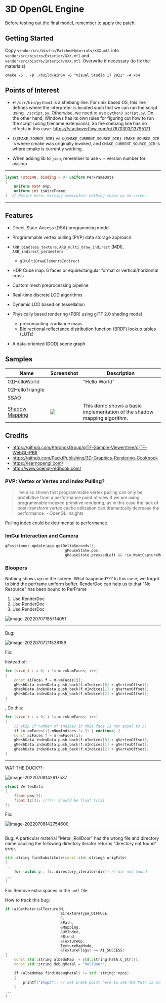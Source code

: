 # 3D OpenGL Engine

Before testing out the final model, remember to apply the patch. 

## Getting Started

Copy `vendor/src/bistro/PatchedMaterials/XXX.mtl` into `vendor/src/bistro/Exterior/XXX.mtl` and `vendor/src/bistro/Interior/XXX.mtl`. Overwrite if necessary (to fix the materials)



`cmake -S . -B ./build/Win64 -G "Visual Studio 17 2022" -A x64`

## Points of Interest

- `#!/usr/bin/python3` is a shebang line. For unix based OS, this line defines where the interpreter is located such that we can run the script using `./script.py`. Otherwise, we need to use `python3 script.py`. On the other hand, Windows has its own rules for figuring out how to run the script (using filename extensions). So the shebang line has no effects in this case. https://stackoverflow.com/q/7670303/13795171

- `${CMAKE_SOURCE_DIR}` vs `${CMAKE_CURRENT_SOURCE_DIR}`: `CMAKE_SOURCE_DIR` is where cmake was originally invoked, and `CMAKE_CURRENT_SOURCE_DIR` is where cmake is currently working.
- When adding lib to `json`, remember to use `v` + version number for assimp. 

---

```glsl
layout (std140, binding = 0) uniform PerFrameData
{
	uniform mat4 mvp;
	uniform int isWireFrame;
}  // Notice here: missing semicolon! nothing shows up on screen
```

---



## Features

- Direct-State-Access (DSA) programming model
- Programmable vertex pulling (PVP) data storage approach
- `ARB_bindless_texture`, `ARB_multi_draw_indirect` (MDI), `ARB_indirect_parameters`
  - `glMultiDrawElementsIndirect`

- HDR Cube map: 6 faces or equirectangular format or vertical/horizontal cross
- Custom mesh preprocessing pipeline 
- Real-time discrete LOD algorithms
- Dynamic LOD based on tessellation
- Physically based rendering (PBR) using glTF 2.0 shading model
  - precomputing irradiance maps
  - Bidirectional reflectance distribution function (BRDF) lookup tables (LUTs)
- A data-oriented (DOD) scene graph



## Samples

| Name                                                         | Screenshot                                                   | Description                                                  |
| ------------------------------------------------------------ | ------------------------------------------------------------ | ------------------------------------------------------------ |
| 01HelloWorld                                                 |                                                              | "Hello World"                                                |
| 02HelloTriangle                                              |                                                              |                                                              |
| SSAO                                                         |                                                              |                                                              |
| [Shadow Mapping](https://github.com/zixin96/d3d12book/blob/master/Chapter%2020%20Shadow%20Mapping/Shadows) | ![](https://github.com/zixin96/d3d12book/blob/master/Chapter%2020%20Shadow%20Mapping/Shadows/images/demo.gif) | This demo shows a basic implementation of the shadow mapping algorithm. |



## Credits

- https://github.com/KhronosGroup/glTF-Sample-Viewer/tree/glTF-WebGL-PBR
- https://github.com/PacktPublishing/3D-Graphics-Rendering-Cookbook
- https://learnopengl.com/
- http://www.opengl-redbook.com/



### PVP: Vertex or Vertex and Index Pulling? 

> I’ve also shown that programmable vertex pulling can only be prohibitive from a performance point of view if we are using programmable indexed primitive rendering, as in this case the lack of post-transform vertex cache utilization can dramatically decrease the performance. - OpenGL Insights

Pulling index could be detrimental to performance. 

### ImGui Interaction and Camera

```c++
gPositioner.update(app.getDeltaSeconds(),
		                   gMouseState.pos,
		                   gMouseState.pressedLeft && !io.WantCaptureMouse); // "&& !io.WantCaptureMouse" part prevents camera from moving when we interact with imgui
```



### Bloopers

Nothing shows up on the screen. What happened??? In this case, we forgot to bind the perframe uniform buffer. RenderDoc can help us to that "No Resource" has been bound to PerFrame

1. Use RenderDoc
2. Use RenderDoc
3. Use RenderDoc

![image-20220707185714051](images/image-20220707185714051.png)

---

Bug: 

![image-20220707211538159](images/image-20220707211538159.png)

Fix: 

Instead of: 

```c++
for (size_t i = 0; i != m->mNumFaces; i++)
{
    const aiFace& f = m->mFaces[i];
    gMeshData.indexData.push_back(f.mIndices[0] + gVertexOffset);
    gMeshData.indexData.push_back(f.mIndices[1] + gVertexOffset);
    gMeshData.indexData.push_back(f.mIndices[2] + gVertexOffset);
}
```

, Do this: 

```c++
for (size_t i = 0; i != m->mNumFaces; i++)
{
    // skip if number of indices in this face is not equal to 3!
    if (m->mFaces[i].mNumIndices != 3) { continue; }
    const aiFace& f = m->mFaces[i];
    gMeshData.indexData.push_back(f.mIndices[0] + gVertexOffset);
    gMeshData.indexData.push_back(f.mIndices[1] + gVertexOffset);
    gMeshData.indexData.push_back(f.mIndices[2] + gVertexOffset);
}
```

---

WAT THE DUCK??: 

![image-20220708142617537](images/image-20220708142617537.png)

```glsl
struct VertexData
{
    float pos[3];
    float tc[3]; //!!!! Should be float tc[2]
};
```

Fix:

![image-20220708142754600](images/image-20220708142754600.png)

---

Bug: A particular material "Metal_RollDoor" has the wrong file and directory name causing the following directory iterator returns "directory not found" error. 

```c++
std::string findSubstitute(const std::string& origFile)
{
...
	for (auto& p : fs::directory_iterator(dir)) // dir not found
...
}
```

Fix: Remove extra spaces in the `.mtl` file

How to track this bug: 

```c++
if (aiGetMaterialTexture(M,
                         aiTextureType_DIFFUSE,
                         0,
                         &Path,
                         &Mapping,
                         &UVIndex,
                         &Blend,
                         &TextureOp,
                         TextureMapMode,
                         &TextureFlags) == AI_SUCCESS)
{
    const std::string albedoMap  = std::string(Path.C_Str());
    const std::string debugMetal = "RollDoor";

    if (albedoMap.find(debugMetal) != std::string::npos)
    {
        printf("Stop!"); // set break point here to see the Path is actually wrong, and this is the first time Path has been set, so the issue must be in the source file (.obj)
    }
...
}
```

